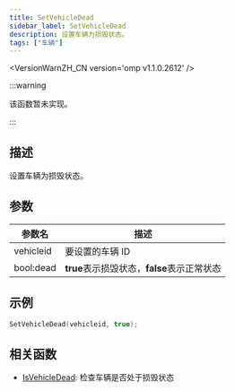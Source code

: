 ```yaml
---
title: SetVehicleDead
sidebar_label: SetVehicleDead
description: 设置车辆为损毁状态。
tags: ["车辆"]
---
```


<VersionWarnZH_CN version='omp v1.1.0.2612' />

:::warning

该函数暂未实现。

:::

## 描述

设置车辆为损毁状态。

## 参数

| 参数名    | 描述                                        |
| --------- | ------------------------------------------- |
| vehicleid | 要设置的车辆 ID                             |
| bool:dead | **true**表示损毁状态，**false**表示正常状态 |

## 示例

```c
SetVehicleDead(vehicleid, true);
```

## 相关函数

- [IsVehicleDead](IsVehicleDead): 检查车辆是否处于损毁状态
